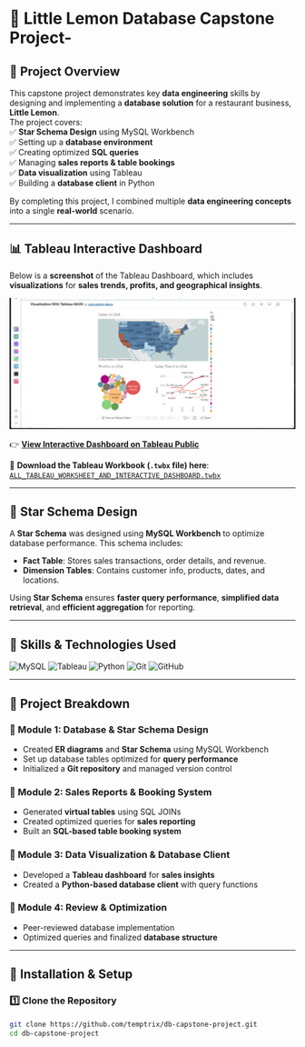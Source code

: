 # 🍋 Little Lemon Database Capstone Project-

## 📌 Project Overview  
This capstone project demonstrates key **data engineering** skills by designing and implementing a **database solution** for a restaurant business, **Little Lemon**.  
The project covers:  
✅ **Star Schema Design** using MySQL Workbench  
✅ Setting up a **database environment**  
✅ Creating optimized **SQL queries**  
✅ Managing **sales reports & table bookings**  
✅ **Data visualization** using Tableau  
✅ Building a **database client** in Python  

By completing this project, I combined multiple **data engineering concepts** into a single **real-world** scenario.  

---

## 📊 Tableau Interactive Dashboard  
Below is a **screenshot** of the Tableau Dashboard, which includes **visualizations** for **sales trends, profits, and geographical insights**.  

![Tableau Dashboard](Tableau_Dashboard.png.png)  

👉 **[View Interactive Dashboard on Tableau Public](https://public.tableau.com/app/profile/uvie.omimi.okoro/viz/VisualizationWithTableau-MAIN/Dashboard1?publish=yes)**  

📂 **Download the Tableau Workbook (`.twbx` file) here**:  
[`ALL_TABLEAU_WORKSHEET_AND_INTERACTIVE_DASHBOARD.twbx`](ALL%20TABLEAU%20PNG%20AND%20FILES/ALL_TABLEAU_WORKSHEET_AND_INTERACTIVE_DASHBOARD.twbx)  

---

## 📌 Star Schema Design  
A **Star Schema** was designed using **MySQL Workbench** to optimize database performance. This schema includes:  
- **Fact Table**: Stores sales transactions, order details, and revenue.  
- **Dimension Tables**: Contains customer info, products, dates, and locations.  

Using **Star Schema** ensures **faster query performance**, **simplified data retrieval**, and **efficient aggregation** for reporting.  

---

## 🚀 Skills & Technologies Used  

![MySQL](https://img.shields.io/badge/MySQL-4479A1?style=for-the-badge&logo=mysql&logoColor=white)
![Tableau](https://img.shields.io/badge/Tableau-E97627?style=for-the-badge&logo=tableau&logoColor=white)
![Python](https://img.shields.io/badge/Python-3776AB?style=for-the-badge&logo=python&logoColor=white)
![Git](https://img.shields.io/badge/Git-F05032?style=for-the-badge&logo=git&logoColor=white)
![GitHub](https://img.shields.io/badge/GitHub-181717?style=for-the-badge&logo=github&logoColor=white)

---

## 📂 Project Breakdown  

### **🔹 Module 1: Database & Star Schema Design**  
- Created **ER diagrams** and **Star Schema** using MySQL Workbench  
- Set up database tables optimized for **query performance**  
- Initialized a **Git repository** and managed version control  

### **🔹 Module 2: Sales Reports & Booking System**  
- Generated **virtual tables** using SQL JOINs  
- Created optimized queries for **sales reporting**  
- Built an **SQL-based table booking system**  

### **🔹 Module 3: Data Visualization & Database Client**  
- Developed a **Tableau dashboard** for **sales insights**  
- Created a **Python-based database client** with query functions  

### **🔹 Module 4: Review & Optimization**  
- Peer-reviewed database implementation  
- Optimized queries and finalized **database structure**  

---

## 🔧 Installation & Setup  

### **1️⃣ Clone the Repository**
```bash
git clone https://github.com/temptrix/db-capstone-project.git
cd db-capstone-project
